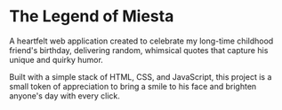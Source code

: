 # The Legend of Miesta

A heartfelt web application created to celebrate my long-time childhood friend's birthday, delivering random, whimsical quotes that capture his unique and quirky humor.

Built with a simple stack of HTML, CSS, and JavaScript, this project is a small token of appreciation to bring a smile to his face and brighten anyone's day with every click.
